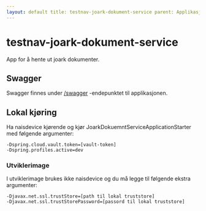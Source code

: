 ```yaml
---
layout: default title: testnav-joark-dokument-service parent: Applikasjoner
---
```


# testnav-joark-dokument-service

App for å hente ut joark dokumenter.

## Swagger

Swagger finnes under [/swagger](https://testnav-joark-dokument-service.dev.intern.nav.no/swagger) -endepunktet til applikasjonen.

## Lokal kjøring

Ha naisdevice kjørende og kjør JoarkDokuemntServiceApplicationStarter med følgende argumenter:

```
-Dspring.cloud.vault.token=[vault-token]
-Dspring.profiles.active=dev
```

### Utviklerimage

I utviklerimage brukes ikke naisdevice og du må legge til følgende ekstra argumenter:

```
-Djavax.net.ssl.trustStore=[path til lokal truststore]
-Djavax.net.ssl.trustStorePassword=[passord til lokal truststore]
```
